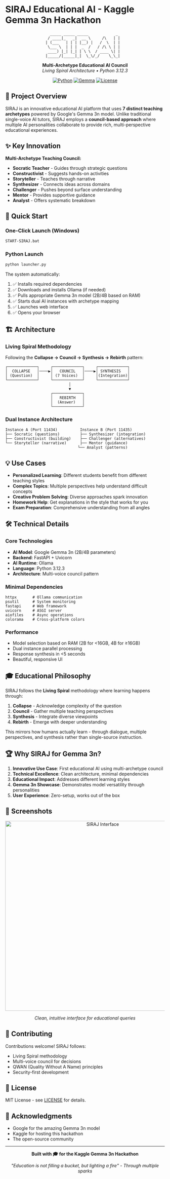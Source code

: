# SIRAJ Educational AI - Kaggle Gemma 3n Hackathon

<div align="center">

```
   _____ _____ _____            _    
  / ____|_   _|  __ \     /\   | |   
 | (___   | | | |__) |   /  \  | |   
  \___ \  | | |  _  /   / /\ \ | |   
  ____) |_| |_| | \ \  / ____ \| |   
 |_____/|_____|_|  \_\/_/    \_\_|   
```

**Multi-Archetype Educational AI Council**  
*Living Spiral Architecture • Python 3.12.3*

[![Python](https://img.shields.io/badge/Python-3.12.3-blue.svg)](https://python.org)
[![Gemma](https://img.shields.io/badge/Gemma-3n-green.svg)](https://ai.google.dev/gemma)
[![License](https://img.shields.io/badge/License-MIT-yellow.svg)](LICENSE)

</div>

## 🎯 Project Overview

SIRAJ is an innovative educational AI platform that uses **7 distinct teaching archetypes** powered by Google's Gemma 3n model. Unlike traditional single-voice AI tutors, SIRAJ employs a **council-based approach** where multiple AI personalities collaborate to provide rich, multi-perspective educational experiences.

## ✨ Key Innovation

**Multi-Archetype Teaching Council:**
- **Socratic Teacher** - Guides through strategic questions
- **Constructivist** - Suggests hands-on activities  
- **Storyteller** - Teaches through narrative
- **Synthesizer** - Connects ideas across domains
- **Challenger** - Pushes beyond surface understanding
- **Mentor** - Provides supportive guidance
- **Analyst** - Offers systematic breakdown

## 🚀 Quick Start

### One-Click Launch (Windows)
```bash
START-SIRAJ.bat
```

### Python Launch
```bash
python launcher.py
```

The system automatically:
1. ✅ Installs required dependencies
2. ✅ Downloads and installs Ollama (if needed)
3. ✅ Pulls appropriate Gemma 3n model (2B/4B based on RAM)
4. ✅ Starts dual AI instances with archetype mapping
5. ✅ Launches web interface
6. ✅ Opens your browser

## 🏗️ Architecture

### Living Spiral Methodology
Following the **Collapse → Council → Synthesis → Rebirth** pattern:

```
┌─────────────┐     ┌─────────────┐     ┌─────────────┐
│  COLLAPSE   │────▶│   COUNCIL   │────▶│ SYNTHESIS   │
│ (Question)  │     │ (7 Voices)  │     │(Integration)│
└─────────────┘     └─────────────┘     └─────────────┘
                            │
                            ▼
                    ┌─────────────┐
                    │   REBIRTH   │
                    │  (Answer)   │
                    └─────────────┘
```

### Dual Instance Architecture
```
Instance A (Port 11434)          Instance B (Port 11435)
├── Socratic (questions)         ├── Synthesizer (integration)
├── Constructivist (building)    ├── Challenger (alternatives)
└── Storyteller (narrative)      ├── Mentor (guidance)
                                └── Analyst (patterns)
```

## 💡 Use Cases

- **Personalized Learning**: Different students benefit from different teaching styles
- **Complex Topics**: Multiple perspectives help understand difficult concepts
- **Creative Problem Solving**: Diverse approaches spark innovation
- **Homework Help**: Get explanations in the style that works for you
- **Exam Preparation**: Comprehensive understanding from all angles

## 🛠️ Technical Details

### Core Technologies
- **AI Model**: Google Gemma 3n (2B/4B parameters)
- **Backend**: FastAPI + Uvicorn
- **AI Runtime**: Ollama
- **Language**: Python 3.12.3
- **Architecture**: Multi-voice council pattern

### Minimal Dependencies
```
httpx       # Ollama communication
psutil      # System monitoring
fastapi     # Web framework
uvicorn     # ASGI server
aiofiles    # Async operations
colorama    # Cross-platform colors
```

### Performance
- Model selection based on RAM (2B for <16GB, 4B for ≥16GB)
- Dual instance parallel processing
- Response synthesis in <5 seconds
- Beautiful, responsive UI

## 🎓 Educational Philosophy

SIRAJ follows the **Living Spiral** methodology where learning happens through:

1. **Collapse** - Acknowledge complexity of the question
2. **Council** - Gather multiple teaching perspectives  
3. **Synthesis** - Integrate diverse viewpoints
4. **Rebirth** - Emerge with deeper understanding

This mirrors how humans actually learn - through dialogue, multiple perspectives, and synthesis rather than single-source instruction.

## 🏆 Why SIRAJ for Gemma 3n?

1. **Innovative Use Case**: First educational AI using multi-archetype council
2. **Technical Excellence**: Clean architecture, minimal dependencies
3. **Educational Impact**: Addresses different learning styles
4. **Gemma 3n Showcase**: Demonstrates model versatility through personalities
5. **User Experience**: Zero-setup, works out of the box

## 📸 Screenshots

<div align="center">
<img src="https://placeholder.com/800x600" alt="SIRAJ Interface" width="600">

*Clean, intuitive interface for educational queries*
</div>

## 🤝 Contributing

Contributions welcome! SIRAJ follows:
- Living Spiral methodology
- Multi-voice council for decisions
- QWAN (Quality Without A Name) principles
- Security-first development

## 📄 License

MIT License - see [LICENSE](LICENSE) for details.

## 🙏 Acknowledgments

- Google for the amazing Gemma 3n model
- Kaggle for hosting this hackathon
- The open-source community

---

<div align="center">

**Built with 🎓 for the Kaggle Gemma 3n Hackathon**

*"Education is not filling a bucket, but lighting a fire" - Through multiple sparks*

</div>
